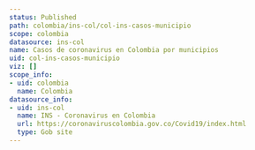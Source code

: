 ```yaml
---
status: Published
path: colombia/ins-col/col-ins-casos-municipio
scope: colombia
datasource: ins-col
name: Casos de coronavirus en Colombia por municipios
uid: col-ins-casos-municipio
viz: []
scope_info:
- uid: colombia
  name: Colombia
datasource_info:
- uid: ins-col
  name: INS - Coronavirus en Colombia
  url: https://coronaviruscolombia.gov.co/Covid19/index.html
  type: Gob site
---
```


